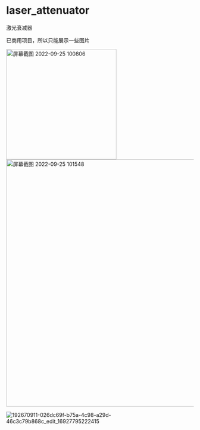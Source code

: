 # laser_attenuator
激光衰减器

已商用项目，所以只能展示一些图片

<img width="296" alt="屏幕截图 2022-09-25 100806" src="https://user-images.githubusercontent.com/47512823/192125194-63251f27-66f8-4519-8808-64d9cd8ba8b8.png">

<img width="663" alt="屏幕截图 2022-09-25 101548" src="https://user-images.githubusercontent.com/47512823/192125342-38cef205-14a9-4e86-89f4-2248a5f37c23.png">

![192670911-026dc69f-b75a-4c98-a29d-46c3c79b868c_edit_16927795222415](https://user-images.githubusercontent.com/47512823/221795699-6ce65d18-5666-4dbc-bef3-ddced73022da.png)


